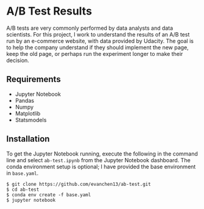 # A/B Test Results


A/B tests are very commonly performed by data analysts and data scientists. For this project, I work to understand the results of an A/B test run by an e-commerce website, with data provided by Udacity. The goal is to help the company understand if they should implement the new page, keep the old page, or perhaps run the experiment longer to make their decision.

## Requirements
- Jupyter Notebook
- Pandas
- Numpy
- Matplotlib
- Statsmodels

## Installation
To get the Jupyter Notebook running, execute the following in the command line and select `ab-test.ipynb` from the Jupyter Notebook dashboard. The conda environment setup is optional; I have provided the base environment in `base.yaml`.
```
$ git clone https://github.com/evanchen13/ab-test.git
$ cd ab-test
$ conda env create -f base.yaml
$ jupyter notebook
```

